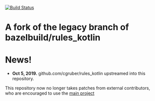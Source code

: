 [![Build Status](https://badge.buildkite.com/72a7641b782f6f365efb775d7efb6b6ac4ea33f7db4ae7db55.svg)](https://buildkite.com/christian-gruber-open-source-stuffs/gruber-rules-kotlin-presubmit)

# A fork of the legacy branch of bazelbuild/rules_kotlin


# News!
* <b>Oct 5, 2019.</b> github.com/cgruber/rules_kotlin upstreamed into this repository. 

This repository now no longer takes patches from external contributors, who are encouraged to
use the [main project](github.com/bazelbuild/rules_kotlin)
